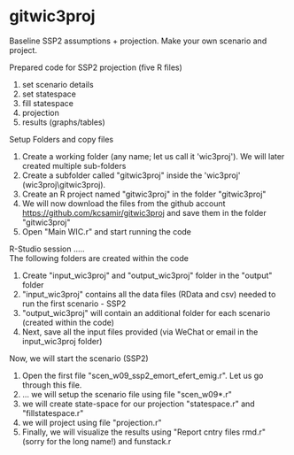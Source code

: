 # gitwic3proj
Baseline SSP2 assumptions + projection. Make your own scenario and project.

Prepared code for SSP2 projection (five R files)
1. set scenario details
2. set statespace
3. fill statespace
4. projection
5. results (graphs/tables)


Setup Folders  and copy files
1. Create a working folder (any name; let us call it 'wic3proj'). We will later created multiple sub-folders
2. Create a subfolder called "gitwic3proj" inside the 'wic3proj'  (wic3proj\gitwic3proj). 
3. Create an R project named "gitwic3proj" in the folder "gitwic3proj"
4. We will now download the files from the github account https://github.com/kcsamir/gitwic3proj and save them in the folder "gitwic3proj"
5. Open "Main WIC.r" and start running the code

R-Studio session .....   
The following folders are created within the code   
1. Create "input_wic3proj" and "output_wic3proj" folder in the "output" folder
2. "input_wic3proj" contains all the data files (RData and csv) needed to run the first scenario - SSP2
3. "output_wic3proj" will contain an additional folder for each scenario (created within the code)
4. Next, save all the input files provided (via WeChat or email in the input_wic3proj folder)

Now, we will start the scenario (SSP2)
1. Open the first file "scen_w09_ssp2_emort_efert_emig.r". Let us go through this file.
2. ... we will setup the scenario file using file "scen_w09*.r"
3. we will create state-space for our projection "statespace.r" and "fillstatespace.r"
4. we will project using file "projection.r"
5. Finally, we will visualize the results using "Report cntry files rmd.r" (sorry for the long name!) and funstack.r
 




